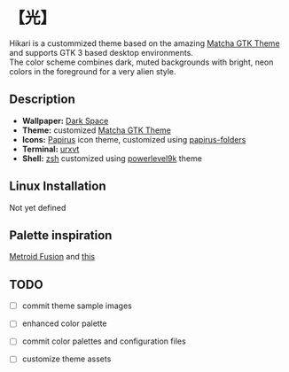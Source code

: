 # 【光】
Hikari is a custommized theme based on the amazing [Matcha GTK Theme](https://github.com/vinceliuice/matcha) and supports GTK 3 based desktop environments.  
The color scheme combines dark, muted backgrounds with bright, neon colors in the foreground for a very alien style.  

## Description
- **Wallpaper:** [Dark Space](https://www.reddit.com/r/wallpapers/comments/1x8aw5/dark_space/)
- **Theme:** customized [Matcha GTK Theme](https://github.com/vinceliuice/matcha)
- **Icons:** [Papirus](https://github.com/PapirusDevelopmentTeam/papirus-icon-theme) icon theme, customized using [papirus-folders](https://github.com/PapirusDevelopmentTeam/papirus-folders)
- **Terminal:** [urxvt](https://github.com/exg/rxvt-unicode)
- **Shell:** [zsh](https://ohmyz.sh/) customized using [powerlevel9k](https://github.com/bhilburn/powerlevel9k) theme

## Linux Installation
Not yet defined

## Palette inspiration
[Metroid Fusion](https://www.google.com/search?q=Metroid+fusion&source=lnms&tbm=isch&sa=X&ved=0ahUKEwiciKGX5OvhAhUF16QKHTcIC0QQ_AUIDigB&biw=1366&bih=627) and [this](https://www.color-hex.com/color-palette/61235)

## TODO
- [ ] commit theme sample images 
- [ ] enhanced color palette
- [ ] commit color palettes and configuration files
- [ ] customize theme assets



